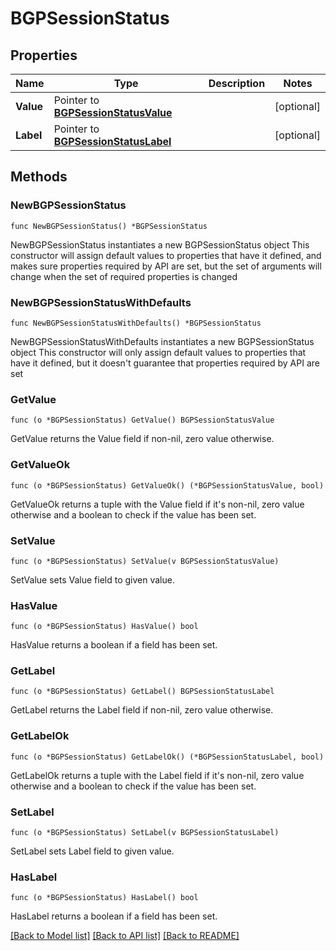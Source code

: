 # BGPSessionStatus

## Properties

Name | Type | Description | Notes
------------ | ------------- | ------------- | -------------
**Value** | Pointer to [**BGPSessionStatusValue**](BGPSessionStatusValue.md) |  | [optional] 
**Label** | Pointer to [**BGPSessionStatusLabel**](BGPSessionStatusLabel.md) |  | [optional] 

## Methods

### NewBGPSessionStatus

`func NewBGPSessionStatus() *BGPSessionStatus`

NewBGPSessionStatus instantiates a new BGPSessionStatus object
This constructor will assign default values to properties that have it defined,
and makes sure properties required by API are set, but the set of arguments
will change when the set of required properties is changed

### NewBGPSessionStatusWithDefaults

`func NewBGPSessionStatusWithDefaults() *BGPSessionStatus`

NewBGPSessionStatusWithDefaults instantiates a new BGPSessionStatus object
This constructor will only assign default values to properties that have it defined,
but it doesn't guarantee that properties required by API are set

### GetValue

`func (o *BGPSessionStatus) GetValue() BGPSessionStatusValue`

GetValue returns the Value field if non-nil, zero value otherwise.

### GetValueOk

`func (o *BGPSessionStatus) GetValueOk() (*BGPSessionStatusValue, bool)`

GetValueOk returns a tuple with the Value field if it's non-nil, zero value otherwise
and a boolean to check if the value has been set.

### SetValue

`func (o *BGPSessionStatus) SetValue(v BGPSessionStatusValue)`

SetValue sets Value field to given value.

### HasValue

`func (o *BGPSessionStatus) HasValue() bool`

HasValue returns a boolean if a field has been set.

### GetLabel

`func (o *BGPSessionStatus) GetLabel() BGPSessionStatusLabel`

GetLabel returns the Label field if non-nil, zero value otherwise.

### GetLabelOk

`func (o *BGPSessionStatus) GetLabelOk() (*BGPSessionStatusLabel, bool)`

GetLabelOk returns a tuple with the Label field if it's non-nil, zero value otherwise
and a boolean to check if the value has been set.

### SetLabel

`func (o *BGPSessionStatus) SetLabel(v BGPSessionStatusLabel)`

SetLabel sets Label field to given value.

### HasLabel

`func (o *BGPSessionStatus) HasLabel() bool`

HasLabel returns a boolean if a field has been set.


[[Back to Model list]](../README.md#documentation-for-models) [[Back to API list]](../README.md#documentation-for-api-endpoints) [[Back to README]](../README.md)


